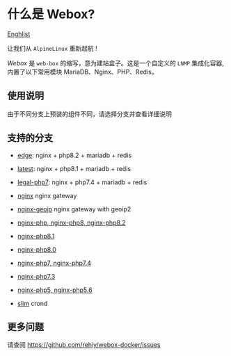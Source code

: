 # 什么是 Webox?

[Enghlist](./README.md)

让我们从 `AlpineLinux` 重新起航 !

*Webox* 是 `web-box` 的缩写，意为建站盒子。这是一个自定义的 `LNMP` 集成化容器, 内置了以下常用模块 MariaDB、Nginx、PHP、Redis。

## 使用说明

由于不同分支上预装的组件不同，请选择分支并查看详细说明

## 支持的分支

- [edge](https://github.com/rehiy/webox-docker/tree/master/edge): nginx + php8.2 + mariadb + redis

- [latest](https://github.com/rehiy/webox-docker/tree/master/latest): nginx + php8.1 + mariadb + redis

- [legal-php7](https://github.com/rehiy/webox-docker/tree/master/legal-php7): nginx + php7.4 + mariadb + redis

- [nginx](https://github.com/rehiy/webox-docker/tree/master/nginx) nginx gateway

- [nginx-geoip](https://github.com/rehiy/webox-docker/tree/master/nginx)  nginx gateway with geoip2

- [nginx-php, nginx-php8, nginx-php8.2](https://github.com/rehiy/webox-docker/tree/master/nginx-php8.2)

- [nginx-php8.1](https://github.com/rehiy/webox-docker/tree/master/nginx-php8.1)

- [nginx-php8.0](https://github.com/rehiy/webox-docker/tree/master/nginx-php8.0)

- [nginx-php7, nginx-php7.4](https://github.com/rehiy/webox-docker/tree/master/nginx-php7.4)

- [nginx-php7.3](https://github.com/rehiy/webox-docker/tree/master/nginx-php7.3)

- [nginx-php5, nginx-php5.6](https://github.com/rehiy/webox-docker/tree/master/nginx-php5.6)

- [slim](https://github.com/rehiy/webox-docker/tree/master/slim) crond

## 更多问题

请查阅 <https://github.com/rehiy/webox-docker/issues>
